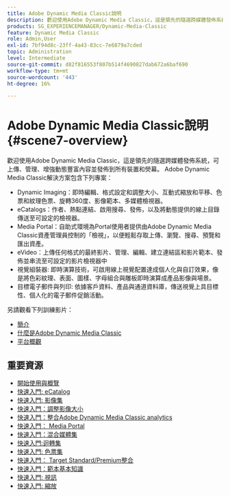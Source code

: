 ```yaml
---
title: Adobe Dynamic Media Classic說明
description: 歡迎使用Adobe Dynamic Media Classic，這是領先的隨選跨媒體發佈系統，可上傳、管理、增強動態豐富內容並發佈到所有裝置和熒幕。
products: SG_EXPERIENCEMANAGER/Dynamic-Media-Classic
feature: Dynamic Media Classic
role: Admin,User
exl-id: 7bf94d8c-23ff-4a43-83cc-7e6879a7cded
topic: Administration
level: Intermediate
source-git-commit: d82f816553f807b514f4690827dab672a6baf690
workflow-type: tm+mt
source-wordcount: '443'
ht-degree: 16%

---
```


# Adobe Dynamic Media Classic說明 {#scene7-overview}

歡迎使用Adobe Dynamic Media Classic，這是領先的隨選跨媒體發佈系統，可上傳、管理、增強動態豐富內容並發佈到所有裝置和熒幕。 Adobe Dynamic Media Classic解決方案包含下列專案：

* Dynamic Imaging：即時編輯、格式設定和調整大小、互動式縮放和平移、色票和紋理色票、旋轉360度、影像範本、多媒體檢視器。
* eCatalogs：作者、熱點連結、啟用搜尋、發佈，以及將動態提供的線上目錄傳送至可設定的檢視器。
* Media Portal：自助式環境為Portal使用者提供由Adobe Dynamic Media Classic資產管理員控制的「檢視」，以便輕鬆存取上傳、瀏覽、搜尋、預覽和匯出資產。
* eVideo：上傳任何格式的最終影片、管理、編輯、建立連結區和影片範本、發佈並串流至可設定的影片檢視器中
* 視覺組裝器: 即時演算技術，可啟用線上視覺配置達成個人化與自訂效果，像是將色彩紋理、表面、圖樣、字母組合與雕板即時演算成產品影像與場景。
* 目標電子郵件與列印: 依據客戶資料、產品與通道資料庫，傳送視覺上具目標性、個人化的電子郵件促銷活動。

另請觀看下列訓練影片：

* [簡介](https://s7d5.scene7.com/s7viewers/html5/VideoViewer.html?videoserverurl=https://s7d5.scene7.com/is/content/&amp;emailurl=https://s7d5.scene7.com/s7/emailFriend&amp;serverUrl=https://s7d5.scene7.com/is/image/&amp;config=Scene7SharedAssets/Universal_HTML5_Video&amp;contenturl=https://s7d5.scene7.com/skins/&amp;asset=S7tutorials/570_Introduction_converted%20renamed_Getting%20Started-AVS)
* [什麼是Adobe Dynamic Media Classic](https://s7d5.scene7.com/s7viewers/html5/VideoViewer.html?videoserverurl=https://s7d5.scene7.com/is/content/&amp;emailurl=https://s7d5.scene7.com/s7/emailFriend&amp;serverUrl=https://s7d5.scene7.com/is/image/&amp;config=Scene7SharedAssets/Universal_HTML5_Video&amp;contenturl=https://s7d5.scene7.com/skins/&amp;asset=S7tutorials/577_What%20is%20Scene7_converted%20renamed_Getting%20Started-AVS)
* [平台概觀](https://s7d5.scene7.com/s7viewers/html5/VideoViewer.html?videoserverurl=https://s7d5.scene7.com/is/content/&amp;emailurl=https://s7d5.scene7.com/s7/emailFriend&amp;serverUrl=https://s7d5.scene7.com/is/image/&amp;config=Scene7SharedAssets/Universal_HTML5_Video&amp;contenturl=https://s7d5.scene7.com/skins/&amp;asset=S7tutorials/572_Platform%20Overview_converted%20renamed_Getting%20Started-AVS)

## 重要資源

* [開始使用與概覽](/help/using/dmc-platform-overview.md)
* [快速入門: eCatalog](/help/using/quick-start-ecatalog.md)
* [快速入門: 影像集](/help/using/quick-start-image-sets.md)
* [快速入門：調整影像大小](/help/using/quick-start-image-sizing.md)
* [快速入門：整合Adobe Dynamic Media Classic analytics](/help/using/quick-start-integrating-dmc-analytics.md)
* [快速入門： Media Portal](/help/using/quick-start-media-portal-administration.md)
* [快速入門：混合媒體集](/help/using/quick-start-mixed-media-sets.md)
* [快速入門:迴轉集](/help/using/quick-start-spin-sets.md)
* [快速入門: 色票集](/help/using/quick-start-swatch-sets.md)
* [快速入門： Target Standard/Premium整合](/help/using/quick-start-target-integration.md)
* [快速入門：範本基本知識](/help/using/quick-start-template-basics.md)
* [快速入門: 視訊](/help/using/quick-start-video.md)
* [快速入門: 縮放](/help/using/quick-start-zoom.md)
